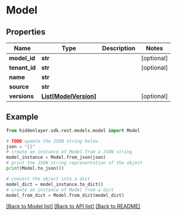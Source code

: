 # Model


## Properties

Name | Type | Description | Notes
------------ | ------------- | ------------- | -------------
**model_id** | **str** |  | [optional] 
**tenant_id** | **str** |  | [optional] 
**name** | **str** |  | 
**source** | **str** |  | 
**versions** | [**List[ModelVersion]**](ModelVersion.md) |  | [optional] 

## Example

```python
from hiddenlayer.sdk.rest.models.model import Model

# TODO update the JSON string below
json = "{}"
# create an instance of Model from a JSON string
model_instance = Model.from_json(json)
# print the JSON string representation of the object
print(Model.to_json())

# convert the object into a dict
model_dict = model_instance.to_dict()
# create an instance of Model from a dict
model_from_dict = Model.from_dict(model_dict)
```
[[Back to Model list]](../README.md#documentation-for-models) [[Back to API list]](../README.md#documentation-for-api-endpoints) [[Back to README]](../README.md)


